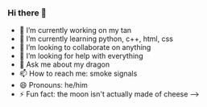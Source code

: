 ### Hi there 👋

- 🔭 I’m currently working on my tan
- 🌱 I’m currently learning python, c++, html, css
- 👯 I’m looking to collaborate on anything
- 🤔 I’m looking for help with everything
- 💬 Ask me about my dragon
- 📫 How to reach me: smoke signals
- 😄 Pronouns: he/him
- ⚡ Fun fact: the moon isn't actually made of cheese
-->
